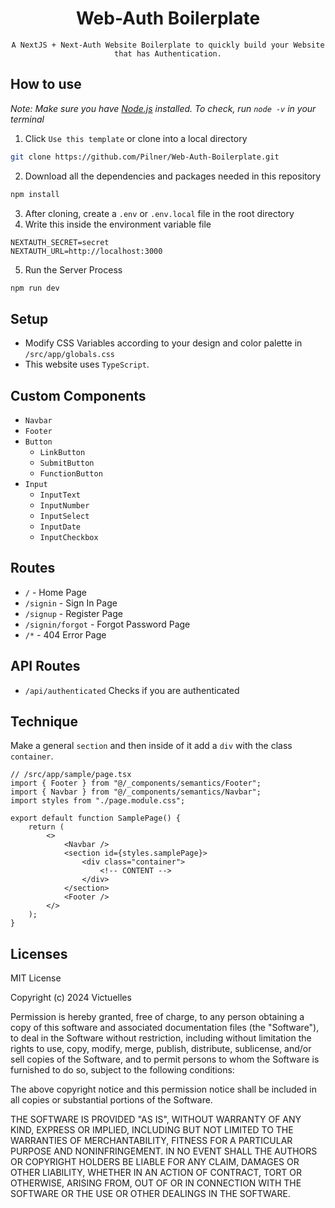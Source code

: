<div style="text-align: center">
	<h1>Web-Auth Boilerplate</h1>

	A NextJS + Next-Auth Website Boilerplate to quickly build your Website that has Authentication.

</div>

## How to use

*Note: Make sure you have [Node.js](https://nodejs.org/en/) installed. To check, run `node -v` in your terminal*

1. Click `Use this template` or clone into a local directory
```bash
git clone https://github.com/Pilner/Web-Auth-Boilerplate.git
```
2. Download all the dependencies and packages needed in this repository
```bash
npm install
```
3. After cloning, create a `.env` or `.env.local` file in the root directory
4. Write this inside the environment variable file
```
NEXTAUTH_SECRET=secret
NEXTAUTH_URL=http://localhost:3000
```
5. Run the Server Process
```bash
npm run dev
```

## Setup
* Modify CSS Variables according to your design and color palette in `/src/app/globals.css`
* This website uses `TypeScript`.


## Custom Components
* `Navbar`
* `Footer`
* `Button`
	- `LinkButton`
	- `SubmitButton`
	- `FunctionButton`
* `Input`
	- `InputText`
	- `InputNumber`
	- `InputSelect`
	- `InputDate`
	- `InputCheckbox`

## Routes

* `/` - Home Page
* `/signin` - Sign In Page
* `/signup` - Register Page
* `/signin/forgot` - Forgot Password Page
* `/*` - 404 Error Page

## API Routes

* `/api/authenticated` Checks if you are authenticated

## Technique
Make a general `section` and then inside of it add a `div` with the class `container`.
```tsx
// /src/app/sample/page.tsx
import { Footer } from "@/_components/semantics/Footer";
import { Navbar } from "@/_components/semantics/Navbar";
import styles from "./page.module.css";

export default function SamplePage() {
	return (
		<>
			<Navbar />
			<section id={styles.samplePage}>
				<div class="container">
					<!-- CONTENT -->
				</div>
			</section>
			<Footer />
		</>
	);
}

```

## Licenses
MIT License

Copyright (c) 2024 Victuelles

Permission is hereby granted, free of charge, to any person obtaining a copy
of this software and associated documentation files (the "Software"), to deal
in the Software without restriction, including without limitation the rights
to use, copy, modify, merge, publish, distribute, sublicense, and/or sell
copies of the Software, and to permit persons to whom the Software is
furnished to do so, subject to the following conditions:

The above copyright notice and this permission notice shall be included in all
copies or substantial portions of the Software.

THE SOFTWARE IS PROVIDED "AS IS", WITHOUT WARRANTY OF ANY KIND, EXPRESS OR
IMPLIED, INCLUDING BUT NOT LIMITED TO THE WARRANTIES OF MERCHANTABILITY,
FITNESS FOR A PARTICULAR PURPOSE AND NONINFRINGEMENT. IN NO EVENT SHALL THE
AUTHORS OR COPYRIGHT HOLDERS BE LIABLE FOR ANY CLAIM, DAMAGES OR OTHER
LIABILITY, WHETHER IN AN ACTION OF CONTRACT, TORT OR OTHERWISE, ARISING FROM,
OUT OF OR IN CONNECTION WITH THE SOFTWARE OR THE USE OR OTHER DEALINGS IN THE
SOFTWARE.
